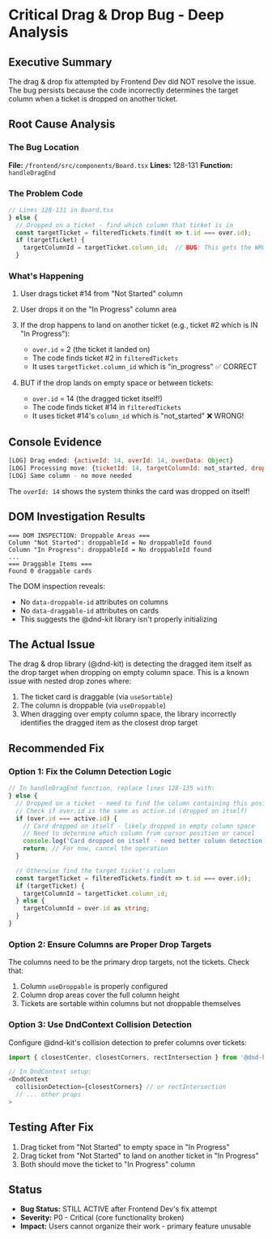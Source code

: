 # Critical Drag & Drop Bug - Deep Analysis

## Executive Summary

The drag & drop fix attempted by Frontend Dev did NOT resolve the issue. The bug persists because the code incorrectly determines the target column when a ticket is dropped on another ticket.

## Root Cause Analysis

### The Bug Location

**File:** `/frontend/src/components/Board.tsx`
**Lines:** 128-131
**Function:** `handleDragEnd`

### The Problem Code

```typescript
// Lines 128-131 in Board.tsx
} else {
  // Dropped on a ticket - find which column that ticket is in
  const targetTicket = filteredTickets.find(t => t.id === over.id);
  if (targetTicket) {
    targetColumnId = targetTicket.column_id;  // BUG: This gets the WRONG column!
  }
```

### What's Happening

1. User drags ticket #14 from "Not Started" column
2. User drops it on the "In Progress" column area
3. If the drop happens to land on another ticket (e.g., ticket #2 which is IN "In Progress"):
   - `over.id` = 2 (the ticket it landed on)
   - The code finds ticket #2 in `filteredTickets`
   - It uses `targetTicket.column_id` which is "in_progress" ✅ CORRECT

4. BUT if the drop lands on empty space or between tickets:
   - `over.id` = 14 (the dragged ticket itself!)
   - The code finds ticket #14 in `filteredTickets`
   - It uses ticket #14's `column_id` which is "not_started" ❌ WRONG!

## Console Evidence

```javascript
[LOG] Drag ended: {activeId: 14, overId: 14, overData: Object}
[LOG] Processing move: {ticketId: 14, targetColumnId: not_started, droppedOn: ticket, overId: 14}
[LOG] Same column - no move needed
```

The `overId: 14` shows the system thinks the card was dropped on itself!

## DOM Investigation Results

```
=== DOM INSPECTION: Droppable Areas ===
Column "Not Started": droppableId = No droppableId found
Column "In Progress": droppableId = No droppableId found
...
=== Draggable Items ===
Found 0 draggable cards
```

The DOM inspection reveals:

- No `data-droppable-id` attributes on columns
- No `data-draggable-id` attributes on cards
- This suggests the @dnd-kit library isn't properly initializing

## The Actual Issue

The drag & drop library (@dnd-kit) is detecting the dragged item itself as the drop target when dropping on empty column space. This is a known issue with nested drop zones where:

1. The ticket card is draggable (via `useSortable`)
2. The column is droppable (via `useDroppable`)
3. When dragging over empty column space, the library incorrectly identifies the dragged item as the closest drop target

## Recommended Fix

### Option 1: Fix the Column Detection Logic

```typescript
// In handleDragEnd function, replace lines 128-135 with:
} else {
  // Dropped on a ticket - need to find the column containing this position
  // Check if over.id is the same as active.id (dropped on itself)
  if (over.id === active.id) {
    // Card dropped on itself - likely dropped in empty column space
    // Need to determine which column from cursor position or cancel
    console.log('Card dropped on itself - need better column detection');
    return; // For now, cancel the operation
  }

  // Otherwise find the target ticket's column
  const targetTicket = filteredTickets.find(t => t.id === over.id);
  if (targetTicket) {
    targetColumnId = targetTicket.column_id;
  } else {
    targetColumnId = over.id as string;
  }
}
```

### Option 2: Ensure Columns are Proper Drop Targets

The columns need to be the primary drop targets, not the tickets. Check that:

1. Column `useDroppable` is properly configured
2. Column drop areas cover the full column height
3. Tickets are sortable within columns but not droppable themselves

### Option 3: Use DndContext Collision Detection

Configure @dnd-kit's collision detection to prefer columns over tickets:

```typescript
import { closestCenter, closestCorners, rectIntersection } from '@dnd-kit/core';

// In DndContext setup:
<DndContext
  collisionDetection={closestCorners} // or rectIntersection
  // ... other props
>
```

## Testing After Fix

1. Drag ticket from "Not Started" to empty space in "In Progress"
2. Drag ticket from "Not Started" to land on another ticket in "In Progress"
3. Both should move the ticket to "In Progress" column

## Status

- **Bug Status:** STILL ACTIVE after Frontend Dev's fix attempt
- **Severity:** P0 - Critical (core functionality broken)
- **Impact:** Users cannot organize their work - primary feature unusable
